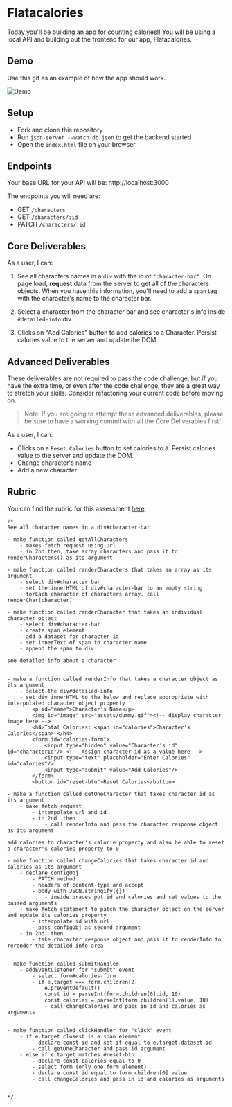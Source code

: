 # Flatacalories
Today you'll be building an app for counting calories!! You will be using a local API and building out the frontend for our app, Flatacalories.

## Demo
Use this gif as an example of how the app should work.

![Demo](assets/demo.gif)

## Setup

- Fork and clone this repository
- Run `json-server --watch db.json` to get the backend started
- Open the `index.html` file on your browser

## Endpoints

Your base URL for your API will be: http://localhost:3000

The endpoints you will need are:

- GET `/characters`
- GET `/characters/:id`
- PATCH `/characters/:id`

## Core Deliverables

As a user, I can:

1. See all characters names in a `div` with the id of `"character-bar"`. On page load, **request** data from the server to get all of the characters objects. When you have this information, you'll need to add a `span` tag with the character's name to the character bar.

2. Select a character from the character bar and see character's info inside `#detailed-info` div. 

3. Clicks on "Add Calories" button to add calories to a Character. Persist calories value to the server and update the DOM.

## Advanced Deliverables

These deliverables are not required to pass the code challenge, but if you have the extra time, or even after the code challenge, they are a great way to stretch your skills. Consider refactoring your current code before moving on.

> Note: If you are going to attempt these advanced deliverables, please be sure to have a working commit with all the Core Deliverables first!

As a user, I can:
- Clicks on a `Reset Calories` button to set calories to `0`. Persist calories value to the server and update the DOM.
- Change character's name
- Add a new character

## Rubric

You can find the rubric for this assessment [here](https://github.com/learn-co-curriculum/se-rubrics/blob/master/module-3.md).






```
/*
See all character names in a div#character-bar

- make function called getAllCharacters
    - makes fetch request using url
    - in 2nd then, take array characters and pass it to renderCharacters() as its argument

- make function called renderCharacters that takes an array as its argument
    - select div#character bar
    - set the innerHTML of div#character-bar to an empty string
    - forEach character of characters array, call renderChar(character) 

- make function called renderCharacter that takes an individual character object
    - select div#character-bar
    - create span element
    - add a dataset for character id
    - set innerText of span to character.name
    - append the span to div

see detailed info about a character


- make a function called renderInfo that takes a character object as its argument
    - select the div#detailed-info
    - set div innerHTML to the below and replace appropriate with interpolated character object property
        <p id="name">Character's Name</p>
        <img id="image" src="assets/dummy.gif"><!-- display character image here -->
        <h4>Total Calories: <span id="calories">Character's Calories</span> </h4>
        <form id="calories-form">
            <input type="hidden" value="Character's id" id="characterId"/> <!-- Assign character id as a value here -->
            <input type="text" placeholder="Enter Calories" id="calories"/>
            <input type="submit" value="Add Calories"/>
        </form>
        <button id="reset-btn">Reset Calories</button>

- make a function called getOneCharacter that takes character id as its argument
    - make fetch request
        - interpolate url and id
        - in 2nd .then
            - call renderInfo and pass the character response object as its argument
    
add calories to character's calorie property and also be able to reset a character's calories property to 0

- make function called changeCalories that takes character id and calories as its argument
    - declare configObj
        - PATCH method
        - headers of content-type and accept
        - body with JSON.stringify({})
            - inside braces put id and calories and set values to the passed arguments
    - make fetch statement to patch the character object on the server and update its calories property
        - interpolate id with url
        - pass configObj as second argument
    - in 2nd .then
        - take character response object and pass it to renderInfo to rerender the detailed-info area


- make function called submitHandler
    - addEventListener for "submit" event
        - select form#calories-form
        - if e.target === form.children[2]
            e.preventDefault()
            const id = parseInt(form.children[0].id, 10)
            const calories = parseInt(form.children[1].value, 10)
            - call changeCalories and pass in id and calories as arguments


- make function called clickHandler for "click" event
    - if e.target closest is a span element
        - declare const id and set it equal to e.target.dataset.id
        - call getOneCharacter and pass id argument
    - else if e.target matches #reset-btn
        - declare const calories equal to 0
        - select form (only one form element)
        - declare const id equal to form children[0] value
        - call changeCalories and pass in id and calories as arguments


*/
```